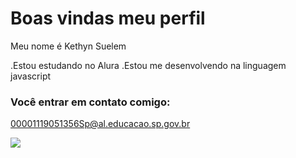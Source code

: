 # Boas vindas meu perfil

Meu nome é Kethyn Suelem

.Estou estudando no Alura 
.Estou me desenvolvendo na linguagem javascript


### Você entrar em contato comigo:

00001119051356Sp@al.educacao.sp.gov.br

![](https://media1.tenor.com/m/FDk5XJ4zSZQAAAAC/kawaii-love.gif)

